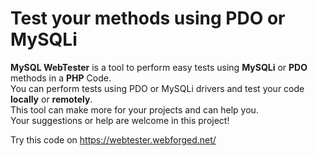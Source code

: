 # Test your methods using PDO or MySQLi

**MySQL WebTester** is a tool to perform easy tests using **MySQLi** or **PDO** methods in a **PHP** Code.  
You can perform tests using PDO or MySQLi drivers and test your code **locally** or **remotely**.  
This tool can make more for your projects and can help you.  
Your suggestions or help are welcome in this project!

Try this code on https://webtester.webforged.net/  
